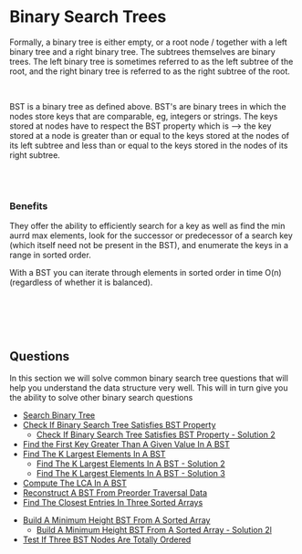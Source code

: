 # Binary Search Trees

Formally, a binary tree is either empty, or a root node / together with a left binary tree and a right binary tree. The subtrees themselves are binary trees. The left binary tree is sometimes referred to as the left subtree of the root, and the right binary tree is referred to as the right subtree of the root.

<br>

BST is a binary tree as defined above. BST's are binary trees in which the nodes store keys that are comparable, eg, integers or strings. The keys stored at nodes have to respect the BST property which is --> the key stored at a node is greater than or equal to the keys stored at the nodes of its left subtree and less than or equal to the keys stored in the nodes of its right subtree.

<br>

<br>

### Benefits

They offer the ability to efficiently search for a key as well as find the min aurrd max elements, look for the successor or predecessor of a search key (which itself need not be present in the BST), and enumerate the keys in a range in sorted order.

With a BST you can iterate through elements in sorted order in time O(n) (regardless of whether it is balanced).

<br>

<br> <br>

## Questions

In this section we will solve common binary search tree questions that will help you understand the data structure very well. This will in turn give you the ability to solve other binary search questions

- [Search Binary Tree](0_search_bst/search_bst.py)
- [Check If Binary Search Tree Satisfies BST Property](1_check_if_bst_satisfies_bst_property/is_bst.py)
  - [Check If Binary Search Tree Satisfies BST Property - Solution 2](1_check_if_bst_satisfies_bst_property/is_bst_2.py)
- [Find the First Key Greater Than A Given Value In A BST](2_find_first_key_greater_than_a_value_in_bst/find_first_greater_than_k.py)
- [Find The K Largest Elements In A BST](3_k_largest_in_bst/k_largest_1.py)
  - [Find The K Largest Elements In A BST - Solution 2](3_k_largest_in_bst/k_largest_2.py)
  - [Find The K Largest Elements In A BST - Solution 3](3_k_largest_in_bst/k_largest_3.py)
- [Compute The LCA In A BST](3_k_largest_in_bst/k_largest_1.py)
- [Reconstruct A BST From Preorder Traversal Data](5_reconstruct_bst_from_preorder_traversal_data/reconstruct_bst.py)
- [Find The Closest Entries In Three Sorted Arrays](6_closest_entries_in_3_sorted_arrays/close_entries.py)
<!-- * [Reconstruct A BST From Postorder Traversal Data](5.1_reconstruct_bst_from_post_order_traversal_data/reconstruct_bst.py)
- [Reconstruct A BST From Inorder Traversal Data](5.2_reconstruct_bst_from_inorder_traversal_data/reconstruct_bst.py) -->
<!-- - [Enumerate Numbers Of The Form a + b sqrt2](7_enumerate_numbers_of_the_form_a+b_sqrt2/enumerate_numbers.py) -->
- [Build A Minimum Height BST From A Sorted Array](8_build_minimum_height_bst/min_height_bst.py)
  - [Build A Minimum Height BST From A Sorted Array - Solution 2l](8_build_minimum_height_bst/min_height_bst_2.py)
- [Test If Three BST Nodes Are Totally Ordered](9_ordered_bst_nodes/is_bst_ordered.py)
